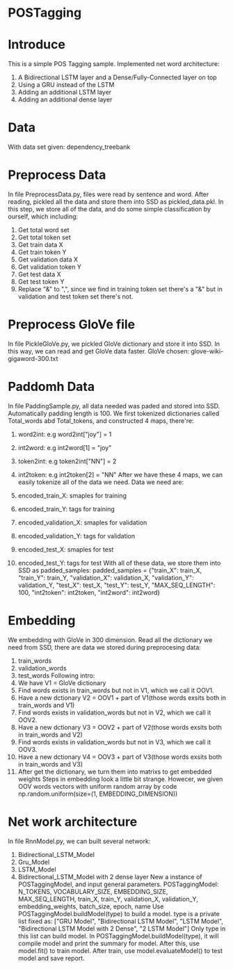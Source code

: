 # POSTagging
# Introduce
This is a simple POS Tagging sample. 
Implemented net word architecture:
1. A Bidirectional LSTM layer and a Dense/Fully-Connected layer on top
2. Using a GRU instead of the LSTM
3. Adding an additional LSTM layer
4. Adding an additional dense layer

# Data
With data set given: dependency_treebank

# Preprocess Data
In file PreprocessData.py, files were read by sentence and word. After reading, pickled all the data and store them into SSD as pickled_data.pkl.
In this step, we store all of the data, and do some simple classification by ourself, which including:
  1. Get total word set
  2. Get total token set
  3. Get train data X
  4. Get train token Y
  5. Get validation data X
  6. Get validation token Y
  7. Get test data X
  8. Get test token Y
  9. Replace "&" to ",", since we find in training token set there's a "&" but in validation and test token set there's not.
  
 # Preprocess GloVe file
In file PickleGloVe.py, we pickled GloVe dictionary and store it into SSD. In this way, we can read and get GloVe data faster.
GloVe chosen: glove-wiki-gigaword-300.txt
 
 # Paddomh Data
In file PaddingSample.py, all data needed was paded and stored into SSD.
Automatically padding length is 100. We first tokenized dictionaries called Total_words abd Total_tokens, and constructed 4 maps, there're:
  1. word2int: e.g word2int["joy"] = 1
  2. int2word: e.g int2word[1] = "joy"
  3. token2int: e.g token2int["NN"] = 2
  4. int2token: e.g int2token[2] = "NN"
After we have these 4 maps, we can easily tokenize all of the data we need. Data we need are:
  1. encoded_train_X: smaples for training
  2. encoded_train_Y: tags for training

  3. encoded_validation_X: smaples for validation
  4. encoded_validation_Y: tags for validation

  5. encoded_test_X: smaples for test
  6. encoded_test_Y: tags for test
With all of these data, we store them into SSD as padded_samples: 
padded_samples = {"train_X": train_X, "train_Y": train_Y, "validation_X": validation_X, "validation_Y": validation_Y,
                  "test_X": test_X, "test_Y": test_Y, "MAX_SEQ_LENGTH": 100, "int2token": int2token,
                  "int2word": int2word}
  # Embedding 
We embedding with GloVe in 300 dimension.
Read all the dictionary we need from SSD, there are data we stored during preprocesing data:
  1. train_words
  2. validation_words
  3. test_words
Following intro:
  1. We have V1 = GloVe dictionary
  2. Find words exists in train_words but not in V1, which we call it OOV1.
  3. Have a new dctionary V2 = OOV1 + part of V1(those words exsits both in train_words and V1)
  4. Find words exists in validation_words but not in V2, which we call it OOV2.
  5. Have a new dctionary V3 = OOV2 + part of V2(those words exsits both in train_words and V2)
  6. Find words exists in validation_words but not in V3, which we call it OOV3.
  7. Have a new dctionary V4 = OOV3 + part of V3(those words exsits both in train_words and V3)
  8. After get the dictionary, we turn them into matrixs to get embedded weights
Steps in embedding look a little bit strange. Howecer, we given OOV words vectors with uniform random array by code np.random.uniform(size=(1, EMBEDDING_DIMENSION))
# Net work architecture
In file RnnModel.py, we can built several network:
  1. Bidirectional_LSTM_Model
  2. Gru_Model
  3. LSTM_Model
  4. Bidirectional_LSTM_Model with 2 dense layer
New a instance of POSTaggingModel, and input general parameters.
  POSTaggingModel:
    N_TOKENS, 
    VOCABULARY_SIZE,
    EMBEDDING_SIZE, 
    MAX_SEQ_LENGTH, 
    train_X, 
    train_Y,
    validation_X, 
    validation_Y, 
    embedding_weights, 
    batch_size, 
    epoch, 
    name
 Use POSTaggingModel.buildModel(type) to build a model.
    type is a private list fixed as: 
    ["GRU Model", "Bidirectional LSTM Model", "LSTM Model", "Bidirectional LSTM Model with 2 Dense", "2 LSTM Model"]
    Only type in this list can build model.
 In POSTaggingModel.buildModel(type), it will compile model and print the summary for model.
 After this, use model.fit() to train model.
 After train, use model.evaluateModel() to test model and save report.
